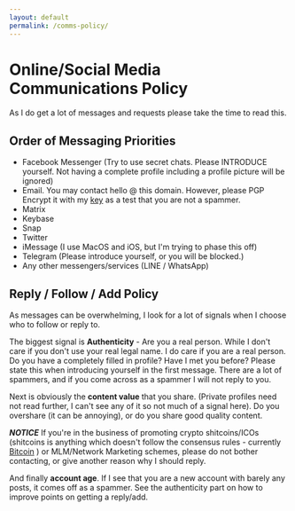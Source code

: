 ```yaml
---
layout: default
permalink: /comms-policy/
---
```


# Online/Social Media Communications Policy

As I do get a lot of messages and requests please take the time to read this.

## Order of Messaging Priorities

* Facebook Messenger (Try to use secret chats. Please INTRODUCE yourself. Not having a complete profile including a profile picture will be ignored)
* Email. You may contact hello @ this domain. However, please PGP Encrypt it with my [key](https://nolim1t.co/key/pgpkey.asc.txt) as a test that you are not a spammer.
* Matrix
* Keybase
* Snap
* Twitter
* iMessage (I use MacOS and iOS, but I'm trying to phase this off)
* Telegram (Please introduce yourself, or you will be blocked.) 
* Any other messengers/services (LINE / WhatsApp)

## Reply / Follow / Add Policy

As messages can be overwhelming, I look for a lot of signals when I choose who to follow or reply to.

The biggest signal is **Authenticity** - Are you a real person. While I don't care if you don't use your real legal name. I do care if you are a real person. Do you have a completely filled in profile? Have I met you before? Please state this when introducing yourself in the first message. There are a lot of spammers, and if you come across as a spammer I will not reply to you.

Next is obviously the **content value** that you share. (Private profiles need not read further, I can't see any of it so not much of a signal here). Do you overshare (it can be annoying), or do you share good quality content.

***NOTICE*** If you're in the business of promoting crypto shitcoins/ICOs (shitcoins is anything which doesn't follow the consensus rules - currently [Bitcoin](https://bitcoin.org/en/download) ) or MLM/Network Marketing schemes, please do not bother contacting, or give another reason why I should reply.

And finally **account age**. If I see that you are a new account with barely any posts, it comes off as a spammer. See the authenticity part on how to improve points on getting a reply/add.


